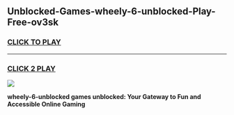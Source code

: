 
## Unblocked-Games-wheely-6-unblocked-Play-Free-ov3sk
<h3>
<a href="https://premium76.site?title=wheely-6-unblocked&ref=23A">CLICK TO PLAY</a></h3>
<hr>

<h3>
<a href="https://premium76.site?title=wheely-6-unblocked&ref=23A">CLICK 2 PLAY</a>
  
</h3>

<a href="https://premium76.site?title=wheely-6-unblocked&ref=23A"><img src="https://clearcache.store/games.png"></a>


**wheely-6-unblocked games unblocked: Your Gateway to Fun and Accessible Online Gaming**
